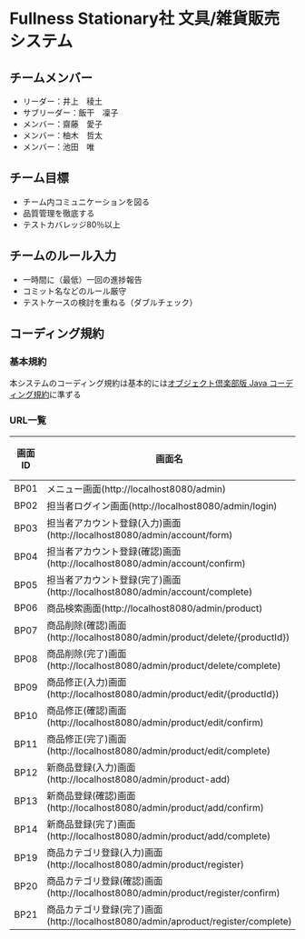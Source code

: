 
# Fullness Stationary社 文具/雑貨販売システム

## チームメンバー

- リーダー：井上　稜土
- サブリーダー：飯干　凜子
- メンバー：齋藤　愛子
- メンバー：柚木　哲太
- メンバー：池田　唯

## チーム目標

- チーム内コミュニケーションを図る
- 品質管理を徹底する
- テストカバレッジ80％以上

## チームのルール入力

- 一時間に（最低）一回の進捗報告
- コミット名などのルール厳守
- テストケースの検討を重ねる（ダブルチェック）

## コーディング規約

### 基本規約

本システムのコーディング規約は基本的には[オブジェクト倶楽部版 Java コーディング規約](http://objectclub.jp/community/codingstandard/CodingStd.pdf)に準ずる

### URL一覧
画面ID|画面名|コントローラー|HTTPメソッド|メソッド|ビュー
---|---|---|---|---|---
BP01|メニュー画面(http://localhost8080/admin)|MenuController|GET|menu()|admin/index.html
BP02|担当者ログイン画面(http://localhost8080/admin/login)|LoginController|GET|login()|admin/login.html
BP03|担当者アカウント登録(入力)画面(http://localhost8080/admin/account/form)|AccountController|GET|input()|admin/account/input.html
BP04|担当者アカウント登録(確認)画面(http://localhost8080/admin/account/confirm)|AccountController|POST|confirm()|admin/account/confirm.html
BP05|担当者アカウント登録(完了)画面(http://localhost8080/admin/account/complete)|AccountController|GET|complete()|admin/account/complete.html
BP06|商品検索画面(http://localhost8080/admin/product)|ProductController|GET|search()|admin/product/search.html
BP07|商品削除(確認)画面(http://localhost8080/admin/product/delete/{productId})|ProductDeleteController|POST|confirm()|admin/product/delete/confirm.html
BP08|商品削除(完了)画面(http://localhost8080/admin/product/delete/complete)|ProductDeleteController|GET|complete()|admin/product/delete/complete.html
BP09|商品修正(入力)画面(http://localhost8080/admin/product/edit/{productId})|ProductEditController|GET|input()|admin/product/edit/input.html
BP10|商品修正(確認)画面(http://localhost8080/admin/product/edit/confirm)|ProductEditController|POST|confirm()|admin/product/edit/confirm.html
BP11|商品修正(完了)画面(http://localhost8080/admin/product/edit/complete)|ProductEditController|GET|complete()|admin/product/edit/complete.html
BP12|新商品登録(入力)画面(http://localhost8080/admin/product-add)|ProductRegisterController|GET|input()|admin/product/register/input.html
BP13|新商品登録(確認)画面(http://localhost8080/admin/product/add/confirm)|ProductRegisterController|POST|confirm()|admin/product/register/confirm.html
BP14|新商品登録(完了)画面(http://localhost8080/admin/product/add/complete)|ProductRegisterController|GET|complete()|admin/product/register/complete.html
BP19|商品カテゴリ登録(入力)画面(http://localhost8080/admin/product/register)|ProductCategoryRegisterController|GET|input()|admin/productcategory/input.html
BP20|商品カテゴリ登録(確認)画面(http://localhost8080/admin/product/register/confirm)|ProductCategoryRegisterController|POST|confirm()|admin/productcategory/confirm.html
BP21|商品カテゴリ登録(完了)画面(http://localhost8080/admin/aproduct/register/complete)|ProductCategoryRegisterController|GET|complete()|admin/productcategory/complete.html


